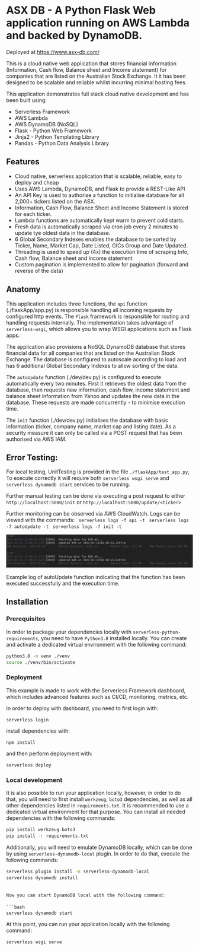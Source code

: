 <!--
title: 'Serverless Framework Python Flask API backed by DynamoDB on AWS'
description: 'This is a Python Flask API service backed by DynamoDB running on AWS Lambda using Serverless framework \

-->

# ASX DB - A Python Flask Web application running on AWS Lambda and backed by DynamoDB.

Deployed at https://www.asx-db.com/

This is a cloud native web application that stores financial information (Information, Cash flow, Balance sheet and Income statement) for companies that are listed on the Australian Stock Exchange. It it has been designed to be scalable and reliable whilst incurring minimal hosting fees.


This application demonstrates full stack cloud native development and has been built using:

- Serverless Framework
- AWS Lambda
- AWS DynamoDB (NoSQL)
- Flask - Python Web Framework
- Jinja2 - Python Templating Library
- Pandas - Python Data Analysis Library

## Features 

- Cloud native, serverless application that is scalable, reliable, easy to deploy and cheap
- Uses AWS Lambda, DynamoDB, and Flask to provide a REST-Like API
- An API Key is used to authorise a function to initialise database for all 2,000+ tickers listed on the ASX.
- Information, Cash Flow, Balance Sheet and Income Statement is stored for each ticker.
- Lambda functions are automatically kept warm to prevent cold starts. 
- Fresh data is automatically scraped via cron job every 2 minutes to update tye oldest data in the database.
- 6 Global Secondary Indexes enables the database to be sorted by Ticker, Name, Market Cap, Date Listed, GICs Group and Date Updated.
- Threading is used to speed up (4x) the execution time of scraping Info, Cash flow, Balance sheet and Income statement
- Custom pagination is implemented to allow for pagination (forward and reverse of the data) 

## Anatomy 

This application includes three functions, the `api` function (./flaskApp/app.py) is responsible handling all incoming requests by configured http events. The `Flask` framework is responsible for routing and handling requests internally. The implementation takes advantage of `serverless-wsgi`, which allows you to wrap WSGI applications such as Flask apps. 

The application also provisions a NoSQL DynamoDB database that stores financial data for all companies that are listed on the Australian Stock Exchange. The database is configured to autoscale according to load and has 6 additional Global Secondary Indexes to allow sorting of the data.

The `autoUpdate` function (./dev/dev.py) is configured to execute automatically every two minutes. First it retrieves the oldest data from the database, then requests new information, cash flow, income statement and balance sheet information from Yahoo and updates the new data in the database. These requests are made concurrently - to minimise execution time.

The `init` function (./dev/dev.py) initialises the database with basic information (ticker, company name, market cap and listing date). As a security measure it can only be called via a POST request that has been authorised via AWS IAM. 

## Error Testing:

For local testing, UnitTesting is provided in the file `./flaskApp/test_app.py`, To execute correctly it will require both `serverless wsgi serve` and `serverless dynamodb start` services to be running.

Further manual testing can be done via executing a post request to either `http://localhost:5000/init` or `http://localhost:5000/update/<ticker>`

Further monitoring can be observed via AWS CloudWatch. Logs can be viewed with the commands:
` serverless logs -f api -t`
` serverless logs -f autoUpdate -t`
` serverless logs -f init -t`

![AutoUpdateLog](./A/imgs/log.png)

Example log of autoUpdate function indicating that the function has been executed successfully and the execution time.


## Installation

### Prerequisites

In order to package your dependencies locally with `serverless-python-requirements`, you need to have `Python3.8` installed locally. You can create and activate a dedicated virtual environment with the following command:

```bash
python3.8 -m venv ./venv
source ./venv/bin/activate
```

### Deployment

This example is made to work with the Serverless Framework dashboard, which includes advanced features such as CI/CD, monitoring, metrics, etc.

In order to deploy with dashboard, you need to first login with:

```
serverless login
```

install dependencies with:

```
npm install
```

and then perform deployment with:

```
serverless deploy 
```

### Local development

It is also possible to run your application locally, however, in order to do that, you will need to first install `werkzeug`, `boto3` dependencies, as well as all other dependencies listed in `requirements.txt`. It is recommended to use a dedicated virtual environment for that purpose. You can install all needed dependencies with the following commands:

```bash
pip install werkzeug boto3
pip install -r requirements.txt
```

Additionally, you will need to emulate DynamoDB locally, which can be done by using `serverless-dynamodb-local` plugin. In order to do that, execute the following commands:

```bash
serverless plugin install -n serverless-dynamodb-local
serverless dynamodb install
```

```

Now you can start DynamoDB local with the following command:

```bash
serverless dynamodb start
```

At this point, you can run your application locally with the following command:

```bash
serverless wsgi serve
```